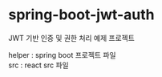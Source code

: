 # spring-boot-jwt-auth
JWT 기반 인증 및 권한 처리 예제 프로젝트

helper : spring boot 프로젝트 파일  
src : react src 파일  
